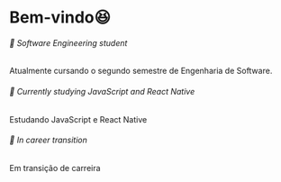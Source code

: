 # Bem-vindo😆

###### 📓 Software Engineering student 

Atualmente cursando o segundo semestre de Engenharia de Software.

 ###### 📖 Currently studying JavaScript and React Native

Estudando JavaScript e React Native

 ###### 🦋 In career transition

Em transição de carreira

